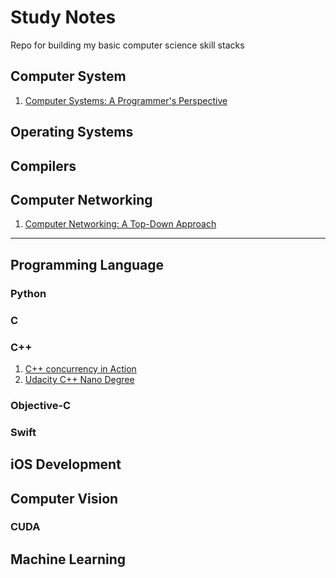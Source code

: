 # Study Notes
Repo for building my basic computer science skill stacks



## Computer System
1. [Computer Systems: A Programmer's Perspective](https://www.goodreads.com/book/show/829182)
## Operating Systems
## Compilers
## Computer Networking
1. [Computer Networking: A Top-Down Approach](https://www.goodreads.com/book/show/34747849-computer-networking)




---

## Programming Language
### Python
### C
### C++
1. [C++ concurrency in Action](https://www.goodreads.com/book/show/6813247)
2. [Udacity C++ Nano Degree](https://www.udacity.com/course/c-plus-plus-nanodegree--nd213)
### Objective-C
### Swift

## iOS Development

## Computer Vision

### CUDA

## Machine Learning


